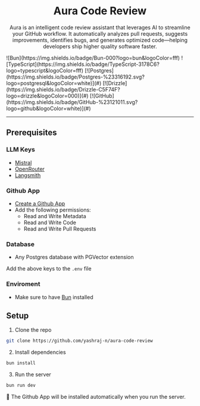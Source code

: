 <div align="center">

# Aura Code Review



<a name="readme-top"></a>

Aura is an intelligent code review assistant that leverages AI to streamline your GitHub workflow. It automatically analyzes pull requests, suggests improvements, identifies bugs, and generates optimized code—helping developers ship higher quality software faster.
</div>
![Bun](https://img.shields.io/badge/Bun-000?logo=bun&logoColor=fff)
![TypeScript](https://img.shields.io/badge/TypeScript-3178C6?logo=typescript&logoColor=fff)
[![Postgres](https://img.shields.io/badge/Postgres-%23316192.svg?logo=postgresql&logoColor=white)](#)
[![Drizzle](https://img.shields.io/badge/Drizzle-C5F74F?logo=drizzle&logoColor=000)](#)
[![GitHub](https://img.shields.io/badge/GitHub-%23121011.svg?logo=github&logoColor=white)](#)

---

## Prerequisites
### LLM Keys
- [Mistral](https://mistral.ai)
- [OpenRouter](https://openrouter.ai)
- [Langsmith](https://smith.langchain.com)

### Github App
- [Create a Github App](https://docs.github.com/en/apps/creating-github-apps/about-creating-github-apps)
- Add the following permissions:
    - Read and Write Metadata
    - Read and Write Code
    - Read and Write Pull Requests

### Database
- Any Postgres database with PGVector extension

Add the above keys to the `.env` file

### Enviroment
- Make sure to have [Bun](https://bun.sh) installed

## Setup

1. Clone the repo
```bash
git clone https://github.com/yashraj-n/aura-code-review
```

2. Install dependencies
```bash
bun install
```

3. Run the server
```bash
bun run dev
```

🚀 The Github App will be installed automatically when you run the server.



